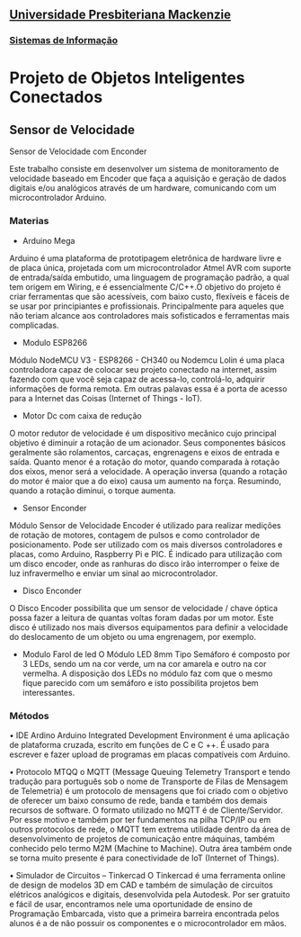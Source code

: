 <h2><a href= "https://www.mackenzie.br">Universidade Presbiteriana Mackenzie</a></h2>
<h3><a href= "https://www.mackenzie.br/graduacao/sao-paulo-higienopolis/sistemas-de-informacao">Sistemas de Informação</a></h3>

# Projeto de Objetos Inteligentes Conectados
## Sensor de Velocidade

Sensor de Velocidade com Enconder

Este trabalho consiste em desenvolver um sistema de monitoramento de velocidade baseado em Encoder que faça a aquisição e geração de dados digitais e/ou analógicos através de um hardware, comunicando com um microcontrolador Arduino.

### Materias

-	Arduino Mega

Arduino é uma plataforma de prototipagem eletrônica de hardware livre e de placa única, projetada com um microcontrolador Atmel AVR com suporte de entrada/saída embutido, uma linguagem de programação padrão, a qual tem origem em Wiring, e é essencialmente C/C++.O objetivo do projeto é criar ferramentas que são acessíveis, com baixo custo, flexíveis e fáceis de se usar por principiantes e profissionais. Principalmente para aqueles que não teriam alcance aos controladores mais sofisticados e ferramentas mais complicadas. 

-	Modulo ESP8266

Módulo NodeMCU V3 - ESP8266 - CH340 ou Nodemcu Lolin é uma placa controladora capaz de colocar seu projeto conectado na internet, assim fazendo com que você seja capaz de acessa-lo, controlá-lo, adquirir informações de forma remota. Em outras palavas essa é a porta de acesso para a Internet das Coisas (Internet of Things - IoT).

-	Motor Dc com caixa de redução

O motor redutor de velocidade é um dispositivo mecânico cujo principal objetivo é diminuir a rotação de um acionador. Seus componentes básicos geralmente são rolamentos, carcaças, engrenagens e eixos de entrada e saída.
Quanto menor é a rotação do motor, quando comparada à rotação dos eixos, menor será a velocidade. A operação inversa (quando a rotação do motor é maior que a do eixo) causa um aumento na força. Resumindo, quando a rotação diminui, o torque aumenta.

-	Sensor Enconder

Módulo Sensor de Velocidade Encoder é utilizado para realizar medições de rotação de motores, contagem de pulsos e como controlador de posicionamento. Pode ser utilizado com os mais diversos controladores e placas, como Arduino, Raspberry Pi e PIC. É indicado para utilização com um disco encoder, onde as ranhuras do disco irão interromper o feixe de luz infravermelho e enviar um sinal ao microcontrolador.

- Disco Enconder

O Disco Encoder possibilita que um sensor de velocidade / chave óptica possa fazer a leitura de quantas voltas foram dadas por um motor. Este disco é utilizado nos mais diversos equipamentos para definir a velocidade do deslocamento de um objeto ou uma engrenagem, por exemplo.

-	Modulo Farol de led
O Módulo LED 8mm Tipo Semáforo é composto por 3 LEDs, sendo um na cor verde, um na cor amarela e outro na cor vermelha. A disposição dos LEDs no módulo faz com que o mesmo fique parecido com um semáforo e isto possibilita projetos bem interessantes.


###	Métodos

•	IDE Ardino
Arduino Integrated Development Environment é uma aplicação de plataforma cruzada, escrito em funções de C e C ++. É usado para escrever e fazer upload de programas em placas compatíveis com Arduino.

•	Protocolo MTQQ
o MQTT (Message Queuing Telemetry Transport e tendo tradução para português sob o nome de Transporte de Filas de Mensagem de Telemetria) é um protocolo de mensagens que foi criado com o objetivo de oferecer um baixo consumo de rede, banda e também dos demais recursos de software. O formato utilizado no MQTT é de Cliente/Servidor.
Por esse motivo e também por ter fundamentos na pilha TCP/IP ou em outros protocolos de rede, o MQTT tem extrema utilidade dentro da área de desenvolvimento de projetos de comunicação entre máquinas, também conhecido pelo termo M2M (Machine to Machine). Outra área também onde se torna muito presente é para conectividade de IoT (Internet of Things).

•	Simulador de Circuitos – Tinkercad
O Tinkercad é uma ferramenta online de design de modelos 3D em CAD e também de simulação de circuitos elétricos analógicos e digitais, desenvolvida pela Autodesk. Por ser gratuito e fácil de usar, encontramos nele uma oportunidade de ensino de Programação Embarcada, visto que a primeira barreira encontrada pelos alunos é a de não possuir os componentes e o microcontrolador em mãos.



